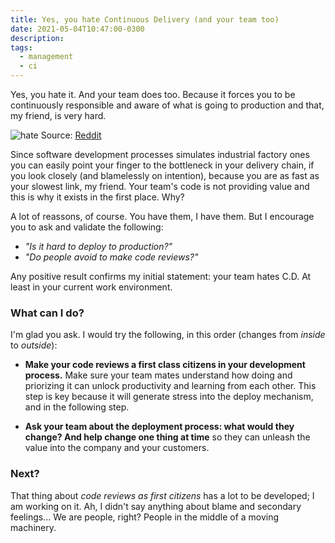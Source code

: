 ```yaml
---
title: Yes, you hate Continuous Delivery (and your team too)
date: 2021-05-04T10:47:00-0300
description:
tags:
  - management
  - ci
---
```



Yes, you hate it. And your team does too. Because it forces you to be
continuously responsible and aware of what is going to production and that, my
friend, is very hard.

![hate](/assets/hate-cd/hate.jpeg)
Source: [Reddit](https://www.reddit.com/r/ProgrammerHumor/comments/mh625j/story_of_my_life/)

Since software development processes simulates industrial factory ones you can
easily point your finger to the bottleneck in your delivery chain, if you look
closely (and blamelessly on intention), because you are as fast as your slowest
link, my friend. Your team's code is not providing value and this is why it
exists in the first place. Why?

A lot of reassons, of course. You have them, I have them. But I encourage you to
ask and validate the following:

- _"Is it hard to deploy to production?"_
- _"Do people avoid to make code reviews?"_

Any positive result confirms my initial statement: your team hates C.D. At least
in your current work environment.

### What can I do?

I'm glad you ask. I would try the following, in this order (changes from
_inside_ to _outside_):

- **Make your code reviews a first class citizens in your development process.**
  Make sure your team mates understand how doing and priorizing it can unlock
  productivity and learning from each other. This step is key because it will
  generate stress into the deploy mechanism, and in the following step.

- **Ask your team about the deployment process: what would they change? And help
  change one thing at time** so they can unleash the value into the company and
  your customers.

### Next?

That thing about _code reviews as first citizens_ has a lot to be developed; I
am working on it. Ah, I didn't say anything about blame and secondary
feelings... We are people, right? People in the middle of a moving machinery.
